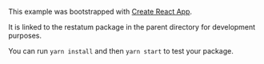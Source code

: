 This example was bootstrapped with [Create React App](https://github.com/facebook/create-react-app).

It is linked to the restatum package in the parent directory for development purposes.

You can run `yarn install` and then `yarn start` to test your package.
